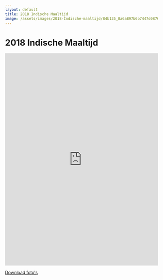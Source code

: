 ```yaml
---
layout: default
title: 2018 Indische Maaltijd
image: /assets/images/2018-Indische-maaltijd/84b135_0a6a897b6b7447d08705b4a27be48265~mv2_d_2304_1728_s_2.jpg
---
```


# 2018 Indische Maaltijd

<iframe src="https://albumizr.com/a/HnFs" scrolling="no" frameborder="0" allowfullscreen width="100%" height="700px"></iframe>

[Download foto's](/assets/images/018-Indische-Maaltijd/)
